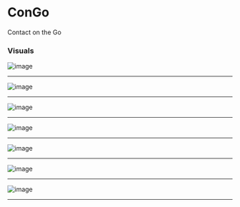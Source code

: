 # ConGo
Contact on the Go

### Visuals

![image](https://user-images.githubusercontent.com/58569950/208631786-e5d2d54c-0336-4a15-a3d5-1cb322044298.png)

<hr>

![image](https://user-images.githubusercontent.com/58569950/208632005-b3472049-949a-474e-b849-65bef11450e6.png)

<hr>

![image](https://user-images.githubusercontent.com/58569950/208632199-bc41c68f-991e-47a5-8d53-78b59709a69b.png)

<hr>

![image](https://user-images.githubusercontent.com/58569950/208632475-eea169dd-432c-43ab-aeba-225bbfc6242d.png)

<hr>

![image](https://user-images.githubusercontent.com/58569950/208633928-ccf56b95-baec-45e8-853b-45f94486ab74.png)

<hr>

![image](https://user-images.githubusercontent.com/58569950/208633489-a4cac8ab-7a02-461d-82b0-f083b70543ff.png)

<hr>

![image](https://user-images.githubusercontent.com/58569950/208633550-8988cb3c-358f-4dc4-8223-22cb6479163d.png)


<hr>
